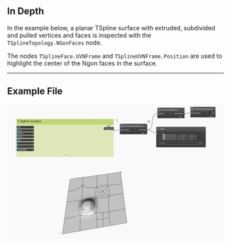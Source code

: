 ## In Depth
In the example below, a planar TSpline surface with extruded, subdivided and pulled vertices and faces is inspected with the `TSplineTopology.NGonFaces` node.

The nodes `TSplineFace.UVNFrame` and `TSplineUVNFrame.Position` are used to highlight the center of the Ngon faces in the surface.
___
## Example File

![TSplineTopology.NGonFaces](./Autodesk.DesignScript.Geometry.TSpline.TSplineTopology.NGonFaces_img.jpg)